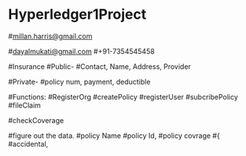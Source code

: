 # Hyperledger1Project

#millan.harris@gmail.com

#dayalmukati@gmail.com
#+91-7354545458

#Insurance
#Public-
#Contact, Name, Address, Provider

#Private-
#policy num, payment, deductible

#Functions:
#RegisterOrg
#createPolicy
#registerUser
#subcribePolicy
#fileClaim

#checkCoverage

#figure out the data.
#policy Name
#policy Id,
#policy covrage
#{
#accidental,
